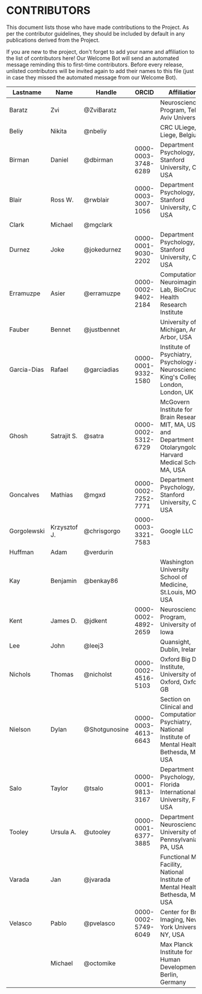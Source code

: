 # CONTRIBUTORS

This document lists those who have made contributions to the Project.
As per the contributor guidelines, they should be included by default in any publications derived from the Project.

If you are new to the project, don't forget to add your name and affiliation to the list of contributors here! Our Welcome Bot will send an automated message reminding this to first-time contributors.
Before every release, unlisted contributors will be invited again to add their names to this file (just in case they missed the automated message from our Welcome Bot).

| **Lastname** | **Name** | **Handle** | **ORCID** | **Affiliation** |
| --- | --- | --- | --- | --- |
| Baratz | Zvi | @ZviBaratz | | Neuroscience Program, Tel-Aviv University |
| Beliy | Nikita | @nbeliy | | CRC ULiege, Liege, Belgium |
| Birman | Daniel | @dbirman | 0000-0003-3748-6289 | Department of Psychology, Stanford University, CA, USA |
| Blair | Ross W. | @rwblair | 0000-0003-3007-1056 | Department of Psychology, Stanford University, CA, USA |
| Clark | Michael | @mgclark | | |
| Durnez | Joke | @jokedurnez | 0000-0001-9030-2202 | Department of Psychology, Stanford University, CA, USA |
| Erramuzpe | Asier | @erramuzpe | 0000-0002-9402-2184 | Computational Neuroimaging Lab, BioCruces Health Research Institute |
| Fauber | Bennet | @justbennet | | University of Michigan, Ann Arbor, USA |
| Garcia-Dias | Rafael | @garciadias | 0000-0001-9332-1580 | Institute of Psychiatry, Psychology & Neuroscience, King's College London, London, UK |
| Ghosh | Satrajit S. | @satra | 0000-0002-5312-6729 | McGovern Institute for Brain Research, MIT, MA, USA; and Department of Otolaryngology, Harvard Medical School, MA, USA |
| Goncalves | Mathias | @mgxd | 0000-0002-7252-7771 | Department of Psychology, Stanford University, CA, USA |
| Gorgolewski | Krzysztof J. | @chrisgorgo | 0000-0003-3321-7583 | Google LLC |
| Huffman | Adam | @verdurin | | |
| Kay | Benjamin | @benkay86 | | Washington University School of Medicine, St.Louis, MO, USA |
| Kent | James D. | @jdkent | 0000-0002-4892-2659 | Neuroscience Program, University of Iowa |
| Lee | John | @leej3 | | Quansight, Dublin, Ireland |
| Nichols | Thomas | @nicholst | 0000-0002-4516-5103 | Oxford Big Data Institute, University of Oxford, Oxford, GB |
| Nielson | Dylan | @Shotgunosine | 0000-0003-4613-6643 | Section on Clinical and Computational Psychiatry, National Institute of Mental Health, Bethesda, MD, USA |
| Salo | Taylor | @tsalo | 0000-0001-9813-3167 | Department of Psychology, Florida International University, FL, USA |
| Tooley | Ursula A. | @utooley | 0000-0001-6377-3885 | Department of Neuroscience, University of Pennsylvania, PA, USA |
| Varada | Jan | @jvarada | | Functional MRI Facility, National Institute of Mental Health, Bethesda, MD, USA |
| Velasco | Pablo | @pvelasco | 0000-0002-5749-6049 | Center for Brain Imaging, New York University, NY, USA |
| | Michael | @octomike | | Max Planck Institute for Human Development, Berlin, Germany |
